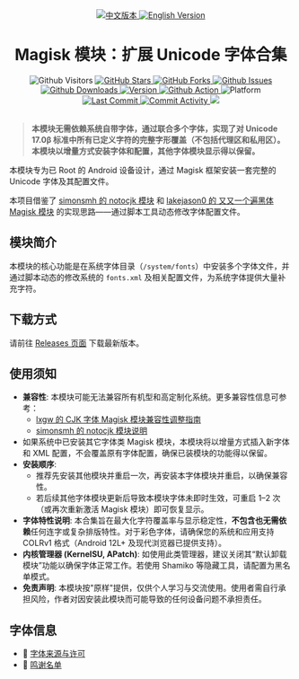 <div align="center">

<a href="README.md">
  <img src="https://img.shields.io/badge/语言-中文-blue?style=for-the-badge&logo=googletranslate&logoColor=white" alt="中文版本">
</a>
<a href="README.en.md">
  <img src="https://img.shields.io/badge/Language-English-red?style=for-the-badge&logo=googletranslate&logoColor=white" alt="English Version">
</a>

# Magisk 模块：扩展 Unicode 字体合集

<img src="https://api.visitorbadge.io/api/visitors?path=Losketch.UnicodeFontSet-magisk-module&countColor=%234ecdc4" alt="Github Visitors">
<a href="https://github.com/Losketch/UnicodeFontSet-magisk-module/stargazers">
  <img src="https://img.shields.io/github/stars/Losketch/UnicodeFontSet-magisk-module?style=for-the-badge&color=yellow" alt="GitHub Stars">
</a>
<a href="https://github.com/Losketch/UnicodeFontSet-magisk-module/forks">
  <img src="https://img.shields.io/github/forks/Losketch/UnicodeFontSet-magisk-module?style=for-the-badge&color=8a2be2" alt="GitHub Forks">
</a>
<a href="https://github.com/Losketch/UnicodeFontSet-magisk-module/issues">
  <img src="https://img.shields.io/github/issues-raw/Losketch/UnicodeFontSet-magisk-module?style=for-the-badge&label=Issues&color=orange" alt="Github Issues">
</a>
<br/>

<a href="https://github.com/Losketch/UnicodeFontSet-magisk-module/releases/latest">
  <img src="https://img.shields.io/github/downloads/Losketch/UnicodeFontSet-magisk-module/total?style=for-the-badge" alt="Github Downloads">
</a>
<a href="https://github.com/Losketch/UnicodeFontSet-magisk-module/releases">
  <img src="https://img.shields.io/github/v/release/Losketch/UnicodeFontSet-magisk-module?style=for-the-badge&color=brightgreen" alt="Version">
</a>
<a href="https://github.com/Losketch/UnicodeFontSet-magisk-module/actions">
  <img src="https://img.shields.io/github/actions/workflow/status/Losketch/UnicodeFontSet-magisk-module/main.yml?style=for-the-badge" alt="Github Action">
</a>
<img src="https://img.shields.io/badge/Platform-Android-lightgreen?style=for-the-badge" alt="Platform">
<br/>

<a href="https://github.com/Losketch/UnicodeFontSet-magisk-module/commits">
  <img src="https://img.shields.io/github/last-commit/Losketch/UnicodeFontSet-magisk-module?style=for-the-badge" alt="Last Commit">
</a>
<a href="https://github.com/Losketch/UnicodeFontSet-magisk-module/commits">
  <img src="https://img.shields.io/github/commit-activity/m/Losketch/UnicodeFontSet-magisk-module?style=for-the-badge" alt="Commit Activity">
</a>
<img src="https://img.shields.io/badge/language-Bash/sh-89e051?style=for-the-badge">

</div>
<br/>

> **本模块无需依赖系统自带字体，通过联合多个字体，实现了对 Unicode 17.0β 标准中所有已定义字符的完整字形覆盖（不包括代理区和私用区）。**  
> **本模块以增量方式安装字体和配置，其他字体模块显示得以保留。**

本模块专为已 Root 的 Android 设备设计，通过 Magisk 框架安装一套完整的 Unicode 字体及其配置文件。

本项目借鉴了 [simonsmh 的 notocjk 模块](https://github.com/simonsmh/notocjk) 和 [lakejason0 的 又又一个遍黑体 Magisk 模块](https://github.com/lakejason0/AAnother-Plangothic-magisk-module) 的实现思路——通过脚本工具动态修改字体配置文件。

## 模块简介
本模块的核心功能是在系统字体目录（`/system/fonts`）中安装多个字体文件，并通过脚本动态的修改系统的 `fonts.xml` 及相关配置文件，为系统字体提供大量补充字符。

## 下载方式

请前往 [Releases 页面](https://github.com/Losketch/UnicodeFontSet-magisk-module/releases) 下载最新版本。

## 使用须知

- **兼容性**: 本模块可能无法兼容所有机型和高定制化系统。更多兼容性信息可参考：
  - [lxgw 的 CJK 字体 Magisk 模块兼容性调整指南](https://github.com/lxgw/advanced-cjk-font-magisk-module-template#兼容性调整-仅供参考)
  - [simonsmh 的 notocjk 模块说明](https://github.com/simonsmh/notocjk)
- 如果系统中已安装其它字体类 Magisk 模块，本模块将以增量方式插入新字体和 XML 配置，不会覆盖原有字体配置，确保已装模块的功能得以保留。
- **安装顺序**:  
  - 推荐先安装其他模块并重启一次，再安装本字体模块并重启，以确保兼容性。  
  - 若后续其他字体模块更新后导致本模块字体未即时生效，可重启 1–2 次（或再次重新激活 Magisk 模块）即可恢复显示。
- **字体特性说明**: 本合集旨在最大化字符覆盖率与显示稳定性，**不包含也无需依赖**任何连字或复杂排版特性。对于彩色字体，请确保您的系统和应用支持 COLRv1 格式（Android 12L+ 及现代浏览器已提供支持）。
- **内核管理器 (KernelSU, APatch)**: 如使用此类管理器，建议关闭其“默认卸载模块”功能以确保字体正常工作。若使用 Shamiko 等隐藏工具，请配置为黑名单模式。
- **免责声明**: 本模块按"原样"提供，仅供个人学习与交流使用。使用者需自行承担风险，作者对因安装此模块而可能导致的任何设备问题不承担责任。

## 字体信息

- 📄 [字体来源与许可](documentation/LICENSES.md)
- 🙏 [鸣谢名单](documentation/CREDITS.md)
